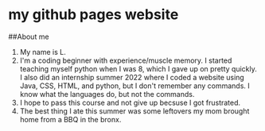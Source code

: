 # my github pages website

##About me
1. My name is L.
2. I'm a coding beginner with experience/muscle memory. I started teaching myself python when I was 8, which I gave up on pretty quickly. I also did an internship summer 2022 where I coded a website using Java, CSS, HTML, and python, but I don't remember any commands. I know what the languages do, but not the commands.
3. I hope to pass this course and not give up becsuse I got frustrated.
4. The best thing I ate this summer was some leftovers my mom brought home from a BBQ in the bronx.
